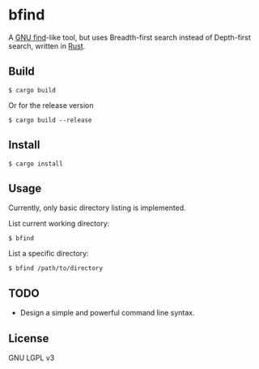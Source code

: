 # bfind
A [GNU find](https://www.gnu.org/software/findutils/)-like tool, but uses Breadth-first search instead of Depth-first
search, written in [Rust](https://www.rust-lang.org/).

## Build

    $ cargo build

Or for the release version

    $ cargo build --release

## Install

    $ cargo install

## Usage

Currently, only basic directory listing is implemented.

List current working directory:

    $ bfind

List a specific directory:

    $ bfind /path/to/directory

## TODO

- Design a simple and powerful command line syntax.

## License

GNU LGPL v3
